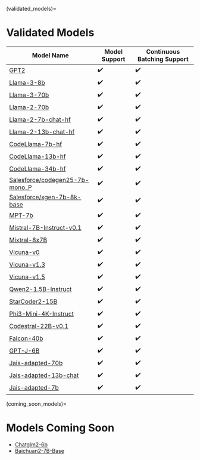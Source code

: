 (validated_models)=
# Validated Models

| Model Name | Model Support | Continuous Batching Support |
| --- | --- | --- |
| [GPT2](https://huggingface.co/openai-community/gpt2) | ✔️ | ✔️ |
| [Llama-3-8b](https://huggingface.co/meta-llama/Meta-Llama-3-8B) | ✔️ | ✔️ |
| [Llama-3-70b](https://huggingface.co/meta-llama/Meta-Llama-3-70B) | ✔️ | ✔️ |
| [Llama-2-70b](https://huggingface.co/meta-llama/Llama-2-70b-chat-hf) | ✔️ | ✔️ |
| [Llama-2-7b-chat-hf](https://huggingface.co/meta-llama/Llama-2-7b-chat-hf) | ✔️ | ✔️ |
| [Llama-2-13b-chat-hf](https://huggingface.co/meta-llama/Llama-2-13b-chat-hf) | ✔️ | ✔️ |
| [CodeLlama-7b-hf](https://huggingface.co/codellama/CodeLlama-7b-hf) | ✔️ | ✔️ |
| [CodeLlama-13b-hf](https://huggingface.co/codellama/CodeLlama-13b-hf) | ✔️ | ✔️ |
| [CodeLlama-34b-hf](https://huggingface.co/codellama/CodeLlama-34b-hf) | ✔️ | ✔️ |
| [Salesforce/codegen25-7b-mono_P](https://huggingface.co/Salesforce/codegen25-7b-mono_P) | ✔️ | ✔️ |
| [Salesforce/xgen-7b-8k-base](https://huggingface.co/Salesforce/xgen-7b-8k-base) | ✔️ | ✔️ |
| [MPT-7b](https://huggingface.co/mosaicml/mpt-7b) | ✔️ | ✔️ |
| [Mistral-7B-Instruct-v0.1](https://huggingface.co/mistralai/Mistral-7B-Instruct-v0.1) | ✔️ | ✔️ |
| [Mixtral-8x7B](https://huggingface.co/mistralai/Mixtral-8x7B-v0.1) | ✔️ | ✔️ |
| [Vicuna-v0](https://huggingface.co/lmsys/vicuna-13b-delta-v0) | ✔️ | ✔️ |
| [Vicuna-v1.3](https://huggingface.co/lmsys/vicuna-13b-v1.3) | ✔️ | ✔️ |
| [Vicuna-v1.5](https://huggingface.co/lmsys/vicuna-13b-v1.5) | ✔️ | ✔️ |
| [Qwen2-1.5B-Instruct](https://huggingface.co/Qwen/Qwen2-1.5B-Instruct) | ✔️ | ✔️ |
| [StarCoder2-15B](https://huggingface.co/bigcode/starcoder2-15b) | ✔️ | ✔️ |
| [Phi3-Mini-4K-Instruct](https://huggingface.co/microsoft/Phi-3-mini-4k-instruct) | ✔️ | ✔️ |
| [Codestral-22B-v0.1](https://huggingface.co/mistralai/Codestral-22B-v0.1) | ✔️ | ✔️ |
| [Falcon-40b](https://huggingface.co/tiiuae/falcon-40b)  | ✔️ | ✔️ |
| [GPT-J-6B](https://huggingface.co/EleutherAI/gpt-j-6b) | ✔️ | ✔️ |
| [Jais-adapted-70b](https://huggingface.co/inceptionai/jais-adapted-70b) | ✔️ | ✔️ |
| [Jais-adapted-13b-chat](https://huggingface.co/inceptionai/jais-adapted-13b-chat) | ✔️ | ✔️ |
| [Jais-adapted-7b](https://huggingface.co/inceptionai/jais-adapted-7b) | ✔️ | ✔️ |

(coming_soon_models)=
# Models Coming Soon
 
* [Chatglm2-6b](https://huggingface.co/THUDM/chatglm2-6b)
* [Baichuan2-7B-Base](https://huggingface.co/baichuan-inc/Baichuan2-7B-Base)